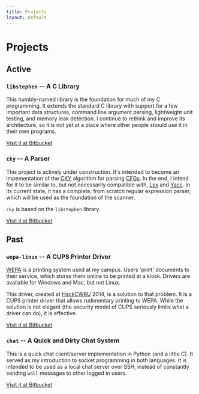 ```yaml
---
title: Projects
layout: default
---
```

# Projects

## Active

### `libstephen` -- A C Library

This humbly-named library is the foundation for much of my C programming.  It
extends the standard C library with support for a few important data structures,
command line argument parsing, lightweight unit testing, and memory leak
detection.  I continue to rethink and improve its architecture, so it is not yet
at a place where other people should use it in their own programs.

[Visit it at Bitbucket](//bitbucket.org/brenns10/libstephen)

### `cky` -- A Parser

This project is actively under construction.  It's intended to become an
impementation of the [CKY](http://en.wikipedia.org/wiki/CYK_algorithm) algorithm
for parsing [CFGs](//en.wikipedia.org/wiki/Context-free_grammar).  In the end, I
intend for it to be similar to, but not necessarily compatible with,
[Lex](http://en.wikipedia.org/wiki/Lex_(software)) and
[Yacc](http://en.wikipedia.org/wiki/Yacc).  In its current state, it has a
complete, from scratch regular expression parser, which will be used as the
foundation of the scanner.

`cky` is based on the `libstephen` library.

[Visit it at Bitbucket](//bitbucket.org/brenns10/cky)

## Past

### `wepa-linux` -- A CUPS Printer Driver

[WEPA](https://www.wepanow.com/) is a printing system used at my campus.  Users
'print' documents to their service, which stores them online to be printed at a
kiosk.  Drivers are available for Windows and Mac, but not Linux.

This driver, created at [HackCWRU](//www.hackcwru.com/) 2014, is a solution to
that problem.  It is a CUPS printer driver that allows rudimentary printing to
WEPA.  While the solution is not elegant (the security model of CUPS seriously
limits what a driver can do), it is effective.

[Visit it at Bitbucket](//bitbucket.org/brenns10/wepa-linux)

### `chat` -- A Quick and Dirty Chat System

This is a quick chat client/server implementation in Python (and a little C).
It served as my introduction to socket programming in both languages.  It is
intended to be used as a local chat server over SSH, instead of constantly
sending `wall` messages to other logged in users.

[Visit it at Bitbucket](//bitbucket.org/brenns10/chat)
